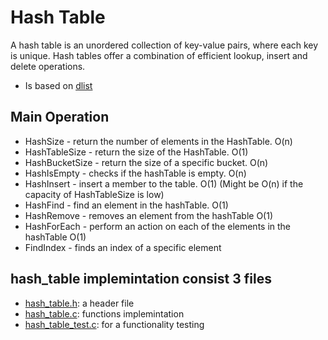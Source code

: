# Hash Table

A hash table is an unordered collection of key-value pairs, where each key is unique.
Hash tables offer a combination of efficient lookup, insert and delete operations.

* Is based on [dlist](https://github.com/itay-adi/DataStructures/tree/main/dlist)

## Main Operation
* HashSize - return the number of elements in the HashTable. O(n)
* HashTableSize - return the size of the HashTable. O(1)
* HashBucketSize - return the size of a specific bucket. O(n)
* HashIsEmpty - checks if the hashTable is empty. O(n)
* HashInsert - insert a member to the table. O(1) (Might be O(n) if the capacity of HashTableSize is low)
* HashFind - find an element in the hashTable. O(1)
* HashRemove - removes an element from the hashTable O(1)
* HashForEach - perform an action on each of the elements in the hashTable O(1)
* FindIndex - finds an index of a specific element

## hash_table implemintation consist 3 files
* [hash_table.h](https://github.com/itay-adi/DataStructures/blob/main/hash_table/hash_table.h): a header file
* [hash_table.c](https://github.com/itay-adi/DataStructures/blob/main/hash_table/hash_table.c): functions implemintation
* [hash_table_test.c](https://github.com/itay-adi/DataStructures/blob/main/hash_table/hash_table_test.h): for a functionality testing
